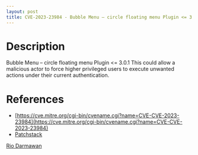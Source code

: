 ```yaml
---
layout: post
title: CVE-2023-23984 - Bubble Menu – circle floating menu Plugin <= 3.0.1 - Cross Site Request Forgery (CSRF)
---
```


Description
============
Bubble Menu – circle floating menu Plugin <= 3.0.1 This could allow a malicious actor to force higher privileged users to execute unwanted actions under their current authentication.

References
============ 
  * [https://cve.mitre.org/cgi-bin/cvename.cgi?name=CVE-CVE-2023-23984](https://cve.mitre.org/cgi-bin/cvename.cgi?name=CVE-CVE-2023-23984)
  * [Patchstack](https://patchstack.com/database/vulnerability/bubble-menu/wordpress-bubble-menu-circle-floating-menu-plugin-3-0-1-cross-site-request-forgery-csrf)



[Rio Darmawan](https://patchstack.com/database/researcher/0f0ce3de-fbab-4348-9729-a5ef92c74b3e)
